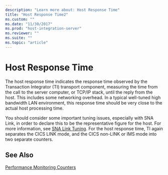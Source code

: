 ```yaml
---
description: "Learn more about: Host Response Time"
title: "Host Response Time2"
ms.custom: ""
ms.date: "11/30/2017"
ms.prod: "host-integration-server"
ms.reviewer: ""
ms.suite: ""
ms.topic: "article"
---
```

# Host Response Time
The host response time indicates the response time observed by the Transaction Integrator (TI) transport component, measuring the time from the call to the server computer, or TCP/IP stack, until the reply from the host. This includes some networking overhead. In a typical well-tuned high bandwidth LAN environment, this response time should be very close to the actual host processing time.  
  
 You should consider some important tuning issues, especially with SNA Link, in order to declare this to be the representative figure for the host. For more information, see [SNA Link Tuning](../core/sna-link-tuning1.md). For the host response time, TI again separates the CICS LINK mode, and the CICS non-LINK or IMS mode into two separate counters.  
  
## See Also  
 [Performance Monitoring Counters](../core/performance-monitoring-counters2.md)

